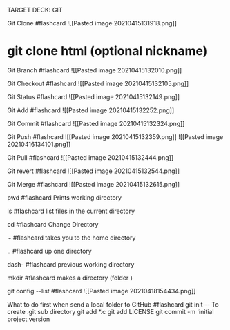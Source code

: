 TARGET DECK: GIT 

Git Clone #flashcard 
![[Pasted image 20210415131918.png]]
# git clone html (optional nickname)
<!--ID: 1618507167800-->

Git Branch #flashcard 
![[Pasted image 20210415132010.png]]
<!--ID: 1618507212246-->

Git Checkout #flashcard 
![[Pasted image 20210415132105.png]]
<!--ID: 1618507267546-->

Git Status #flashcard 
![[Pasted image 20210415132149.png]]
<!--ID: 1618507311767-->

Git Add #flashcard 
![[Pasted image 20210415132252.png]]
<!--ID: 1618507375439-->

Git Commit #flashcard 
![[Pasted image 20210415132324.png]]
<!--ID: 1618507406913-->


Git Push #flashcard 
![[Pasted image 20210415132359.png]]
![[Pasted image 20210416134101.png]]
<!--ID: 1618507441084-->


Git Pull #flashcard 
![[Pasted image 20210415132444.png]]
<!--ID: 1618507487878-->


Git revert #flashcard 
![[Pasted image 20210415132544.png]]
<!--ID: 1618507545609-->

Git Merge #flashcard 
![[Pasted image 20210415132615.png]]
<!--ID: 1618507578407-->


pwd #flashcard 
Prints working directory 
<!--ID: 1618774549826-->

ls #flashcard 
list files in the current directory
<!--ID: 1618774566542-->

cd #flashcard 
Change Directory
<!--ID: 1618774607117-->

~ #flashcard 
takes you to the home directory 
<!--ID: 1618774627738-->

.. #flashcard 
up one directory 
<!--ID: 1618774658018-->

dash- #flashcard 
previous working directory 
<!--ID: 1618774681592-->

mkdir #flashcard 
makes a directory (folder )
<!--ID: 1618774718237-->

git config --list #flashcard 
![[Pasted image 20210418154434.png]]
<!--ID: 1618775077508-->

What to do first when send a local folder to GitHub #flashcard 
git init -- To create .git sub directory 
git add *.c
git add LICENSE
git commit -m 'initial project version
<!--ID: 1618775965615-->




